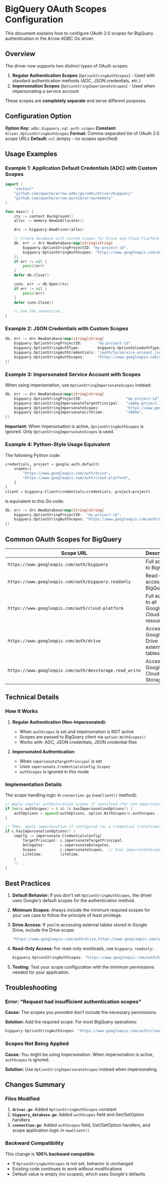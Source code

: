 # BigQuery OAuth Scopes Configuration

This document explains how to configure OAuth 2.0 scopes for BigQuery authentication in the Arrow ADBC Go driver.

## Overview

The driver now supports two distinct types of OAuth scopes:

1. **Regular Authentication Scopes** (`OptionStringAuthScopes`) - Used with standard authentication methods (ADC, JSON credentials, etc.)
2. **Impersonation Scopes** (`OptionStringImpersonateScopes`) - Used when impersonating a service account

These scopes are **completely separate** and serve different purposes.

## Configuration Option

**Option Key:** `adbc.bigquery.sql.auth.scopes`
**Constant:** `driver.OptionStringAuthScopes`
**Format:** Comma-separated list of OAuth 2.0 scope URLs
**Default:** `nil` (empty - no scopes specified)

## Usage Examples

### Example 1: Application Default Credentials (ADC) with Custom Scopes

```go
import (
    "context"
    "github.com/apache/arrow-adbc/go/adbc/driver/bigquery"
    "github.com/apache/arrow-go/v18/arrow/memory"
)

func main() {
    ctx := context.Background()
    alloc := memory.NewGoAllocator()

    drv := bigquery.NewDriver(alloc)

    // Create database with custom scopes for Drive and Cloud Platform access
    db, err := drv.NewDatabase(map[string]string{
        bigquery.OptionStringProjectID: "my-project-id",
        bigquery.OptionStringAuthScopes: "https://www.googleapis.com/auth/drive,https://www.googleapis.com/auth/cloud-platform",
    })
    if err != nil {
        panic(err)
    }
    defer db.Close()

    conn, err := db.Open(ctx)
    if err != nil {
        panic(err)
    }
    defer conn.Close()

    // Use the connection...
}
```

### Example 2: JSON Credentials with Custom Scopes

```go
db, err := drv.NewDatabase(map[string]string{
    bigquery.OptionStringProjectID:       "my-project-id",
    bigquery.OptionStringAuthType:        bigquery.OptionValueAuthTypeJSONCredentialFile,
    bigquery.OptionStringAuthCredentials: "/path/to/service-account.json",
    bigquery.OptionStringAuthScopes:      "https://www.googleapis.com/auth/bigquery,https://www.googleapis.com/auth/drive",
})
```

### Example 3: Impersonated Service Account with Scopes

When using impersonation, use `OptionStringImpersonateScopes` instead:

```go
db, err := drv.NewDatabase(map[string]string{
    bigquery.OptionStringProjectID:                    "my-project-id",
    bigquery.OptionStringImpersonateTargetPrincipal:   "sa@my-project.iam.gserviceaccount.com",
    bigquery.OptionStringImpersonateScopes:            "https://www.googleapis.com/auth/bigquery,https://www.googleapis.com/auth/cloud-platform",
    bigquery.OptionStringImpersonateLifetime:          "3600s",
})
```

**Important:** When impersonation is active, `OptionStringAuthScopes` is ignored. Only `OptionStringImpersonateScopes` is used.

### Example 4: Python-Style Usage Equivalent

The following Python code:

```python
credentials, project = google.auth.default(
    scopes=[
        "https://www.googleapis.com/auth/drive",
        "https://www.googleapis.com/auth/cloud-platform",
    ]
)
client = bigquery.Client(credentials=credentials, project=project)
```

Is equivalent to this Go code:

```go
db, err := drv.NewDatabase(map[string]string{
    bigquery.OptionStringProjectID:  "my-project-id",
    bigquery.OptionStringAuthScopes: "https://www.googleapis.com/auth/drive,https://www.googleapis.com/auth/cloud-platform",
})
```

## Common OAuth Scopes for BigQuery

| Scope URL | Description |
|-----------|-------------|
| `https://www.googleapis.com/auth/bigquery` | Full access to BigQuery |
| `https://www.googleapis.com/auth/bigquery.readonly` | Read-only access to BigQuery |
| `https://www.googleapis.com/auth/cloud-platform` | Full access to all Google Cloud resources |
| `https://www.googleapis.com/auth/drive` | Access to Google Drive (for external tables) |
| `https://www.googleapis.com/auth/devstorage.read_write` | Access to Google Cloud Storage |

## Technical Details

### How It Works

1. **Regular Authentication (Non-Impersonated):**
   - When `authScopes` is set and impersonation is NOT active
   - Scopes are passed to BigQuery client via `option.WithScopes()`
   - Works with: ADC, JSON credentials, JSON credential files

2. **Impersonated Authentication:**
   - When `impersonateTargetPrincipal` is set
   - Uses `impersonate.CredentialsConfig.Scopes`
   - `authScopes` is ignored in this mode

### Implementation Details

The scope handling logic in `connection.go` (`newClient()` method):

```go
// Apply regular authentication scopes if specified (for non-impersonated auth)
if len(c.authScopes) > 0 && !c.hasImpersonationOptions() {
    authOptions = append(authOptions, option.WithScopes(c.authScopes...))
}

// Then, apply impersonation if configured (as a credential transformation layer)
if c.hasImpersonationOptions() {
    impCfg := impersonate.CredentialsConfig{
        TargetPrincipal: c.impersonateTargetPrincipal,
        Delegates:       c.impersonateDelegates,
        Scopes:          c.impersonateScopes,  // Uses impersonateScopes
        Lifetime:        lifetime,
    }
    // ...
}
```

## Best Practices

1. **Default Behavior:** If you don't set `OptionStringAuthScopes`, the driver uses Google's default scopes for the authentication method.

2. **Minimum Scopes:** Always include the minimum required scopes for your use case to follow the principle of least privilege.

3. **Drive Access:** If you're accessing external tables stored in Google Drive, include the Drive scope:
   ```go
   "https://www.googleapis.com/auth/drive,https://www.googleapis.com/auth/cloud-platform"
   ```

4. **Read-Only Access:** For read-only workloads, use `bigquery.readonly`:
   ```go
   bigquery.OptionStringAuthScopes: "https://www.googleapis.com/auth/bigquery.readonly"
   ```

5. **Testing:** Test your scope configuration with the minimum permissions needed for your application.

## Troubleshooting

### Error: "Request had insufficient authentication scopes"

**Cause:** The scopes you provided don't include the necessary permissions.

**Solution:** Add the required scope. For most BigQuery operations:
```go
bigquery.OptionStringAuthScopes: "https://www.googleapis.com/auth/cloud-platform"
```

### Scopes Not Being Applied

**Cause:** You might be using impersonation. When impersonation is active, `authScopes` is ignored.

**Solution:** Use `OptionStringImpersonateScopes` instead when impersonating.

## Changes Summary

### Files Modified

1. **`driver.go`**: Added `OptionStringAuthScopes` constant
2. **`bigquery_database.go`**: Added `authScopes` field and Get/SetOption handlers
3. **`connection.go`**: Added `authScopes` field, Get/SetOption handlers, and scope application logic in `newClient()`

### Backward Compatibility

This change is **100% backward compatible**:
- If `OptionStringAuthScopes` is not set, behavior is unchanged
- Existing code continues to work without modifications
- Default value is empty (no scopes), which uses Google's defaults
